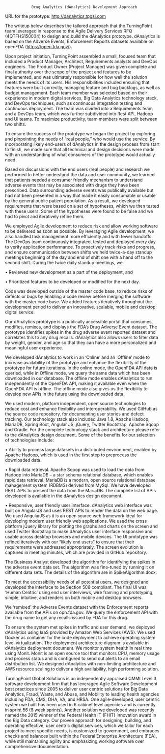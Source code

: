 				Drug Analytics (dAnalytics) Development Approach

URL for the prototype: http://danalytics.tpgsi.com

The writeup below describes the tailored approach that the TurningPoint team leveraged in response to the Agile Delivery Services RFQ (4QTFHS150004) to design and build the dAnalytics prototype. dAnalytics is based on the Adverse Events, Enforcement Reports datasets available on openFDA (https://open.fda.gov/). 

Upon project initiation, TurningPoint assembled a small, focused team that included a Product Manager, Architect, Requirements analysts and DevOps engineers.  The Product Owner (Project Manager) was given complete and final authority over the scope of the project and features to be implemented, and was ultimately responsible for how well the solution meets the needs of its users. His responsibilities included ensuring that features were built correctly, managing feature and bug backlogs, as well as budget management. Each team member was selected based on their experience in modern digital services, Big Data Analytics technology stack, and DevOps techniques, such as continuous integration testing and continuous deployment. The team was divided into a Requirements team and a DevOps team, which was further subdivided into Rest API, Hadoop and UI teams. To maximize productivity, team members were split between two shifts.

To ensure the success of the prototype we began the project by exploring and pinpointing the needs of “real people,” who would use the service.  By incorporating likely end-users of dAnalytics in the design process from start to finish, we made sure that all technical and design decisions were made with an understanding of what consumers of the prototype would actually need. 

Based on discussions with the end users (real people) and research we performed to better understand the data and user community, we learned that patients needed a consumer friendly mechanism to understand adverse events that may be associated with drugs they have been prescribed.  Data surrounding adverse events was publically available but had not been presented in a way that made it easily consumable or usable by the general public patient population. As a result, we developed requirements that were based on a set of hypotheses, which we then tested with these users. Some of the hypotheses were found to be false and we had to pivot and iteratively refine them. 

We employed Agile development to reduce risk and allow working software to be delivered as soon as possible.  By leveraging Agile development, we also handled task management more efficiently and with fewer handoffs.  The DevOps team continuously integrated, tested and deployed every day to verify application performance.  To proactively track risks and progress, and ensure communication between shifts we held twice-a-day standup meetings beginning of the day and end of shift one with a hand off to the second shift.  During the twice daily standup meetings, we

•	Reviewed new development as a part of the deployment, and 

•	Prioritized features to be developed or modified for the next day.  

Code was developed outside of the master code base, to reduce risks of defects or bugs by enabling a code review before merging the software with the master code base.  We added features iteratively throughout the development period to deliver an innovative, scalable, mobile and desktop digital service.   

Our dAnalytics prototype is a publically accessible portal that consumes, modifies, remixes, and displays the FDA’s Drug Adverse Event dataset.  The prototype identifies spikes in the drug adverse event reported dataset and correlates this to any drug recalls.  dAnalytics also allows users to filter data by weight, gender, and age so that they can have a more personalized and meaningful user experience.  

We developed dAnalytics to work in an ‘Online’ and an ‘Offline’ mode to increase availability of the prototype and enhance the flexibility of the prototype for future iterations.  In the online mode, the OpenFDA API data is queried, while in Offline mode, we query the same data which has been downloaded in our database.  The offline mode enables dAnalytics to run independently of the OpenFDA API, making it available even when the OpenFDA API is offline. The offline mode also gives us the flexibility to develop new APIs in the future using the downloaded data. 

We used modern, platform independent, open source technologies to reduce cost and enhance flexibility and interoperability.  We used GitHub as the source code repository, for documenting user stories and defect tracking.  Our technology stack also included Java 1.8, Apache Hadoop, MariaDB, Spring Boot, Angular JS, jQuery, Twitter Bootstrap, Apache Sqoop and Gradle. For the complete technology stack and architecture please refer to the dAnalytics design document.  Some of the benefits for our selection of technologies include:

•	Ability to process large datasets in a distributed environment, enabled by Apache Hadoop, which is used in the first step to preprocess the downloaded data. 

•	Rapid data retrieval. Apache Sqoop was used to load the data from Hadoop into MariaDB – a star schema relational database, which enables rapid data retrieval. MariaDB is a modern, open source relational database management system (RDBMS) derived from MySql. We have developed REST APIs to present the data from the MariaDB. The complete list of APIs developed is available in the dAnalytics design document. 

•	Responsive, user friendly user interface.  dAnalytics web interface was built on AngularJS and uses REST APIs to render the data on the web page. We used AngularJS as it is an open source web framework ideal for developing modern user friendly web applications. We used the cross platform jQuery library for plotting the graphs and charts on the screen and used Twitter Bootstrap to make dAnalytics user interface responsive and usable across desktop browsers and mobile devices.  The UI prototype was refined iteratively with our “likely end users” to ensure that their requirements were addressed appropriately. The screen evolution is captured in meeting minutes, which are provided in GitHub repository. 

The Business Analyst developed the algorithm for identifying the spikes in the adverse event data set. The algorithm was fine-tuned by running it on different data sets. The details of the algorithm are in SpikeAlgorithm.docx. 

To meet the accessibility needs of all potential users, we designed and developed the interface to be Section 508 compliant. The final UI was ‘Human Centric’ using end user interviews, wire framing and prototyping, simple, intuitive, and renders on both mobile and desktop browsers.

We ‘remixed’ the Adverse Events dataset with the Enforcement reports available from the APIs on opn.fda.gov. We query the enforcement API with the drug name to get any recalls issued by FDA for this drug. 

To ensure the system met spikes in traffic and user demand, we deployed dAnalytics using IaaS provided by Amazon Web Services (AWS). We used Docker as container for the code deployment to achieve operating system level virtualization. The deployment architecture diagram is available in dAnalytics deployment document. We monitor system health in real time using Monit. Monit is an open source tool that monitors CPU, memory usage and process status and is configured to send out alerts to an email distribution list. We designed dAnalytics with non-limiting architecture and AWS resource scaling to deliver a high availability, high performing solution. 

TurningPoint Global Solutions is an independently appraised CMMI Level 3 software development firm that has leveraged Agile Software Development best practices since 2005 to deliver user centric solutions for Big Data Analytics, Fraud, Waste, and Abuse, and Mobility to leading health agencies including FDA, CMS, DHA, VA, and HRSA.  One agile-developed, user centric system we built has been used in 6 cabinet level agencies and is currently in sprint 56 (6 week sprints).  Another solution we developed was recently named the 2015 winner of the Federal Health IT (FHIT) Innovation award in the Big Data category.
Our proven approach for designing, building, and operating effective, user centric digital services, which we tailor for each project to meet specific needs, is customized to government, and embraces checks and balances built within the Federal Enterprise Architecture (FEA), while still maintaining agility and emphasizing working software over comprehensive documentation.  

